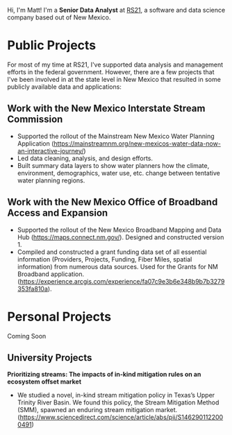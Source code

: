 Hi, I'm Matt! I'm a **Senior Data Analyst** at [RS21](http://rs21.io), a software and data science company based out of New Mexico.

# Public Projects
For most of my time at RS21, I've supported data analysis and management efforts in the federal government. However, there are a few projects that I've been involved in at the state level in New Mexico that resulted in some publicly available data and applications:

## Work with the New Mexico Interstate Stream Commission
- Supported the rollout of the Mainstream New Mexico Water Planning Application (https://mainstreamnm.org/new-mexicos-water-data-now-an-interactive-journey/)
- Led data cleaning, analysis, and design efforts.
- Built summary data layers to show water planners how the climate, environment, demographics, water use, etc. change between tentative water planning regions.

## Work with the New Mexico Office of Broadband Access and Expansion
- Supported the rollout of the New Mexico Broadband Mapping and Data Hub (https://maps.connect.nm.gov/). Designed and constructed version 1.
- Compiled and constructed a grant funding data set of all essential information (Providers, Projects, Funding, Fiber Miles, spatial information) from numerous data sources. Used for the Grants for NM Broadband application. (https://experience.arcgis.com/experience/fa07c9e3b6e348b9b7b3279353fa810a).

# Personal Projects
Coming Soon

## University Projects
**Prioritizing streams: The impacts of in-kind mitigation rules on an ecosystem offset market**
- We studied a novel, in-kind stream mitigation policy in Texas’s Upper Trinity River Basin. We found this policy, the Stream Mitigation Method (SMM), spawned an enduring stream mitigation market. (https://www.sciencedirect.com/science/article/abs/pii/S1462901122000491)


